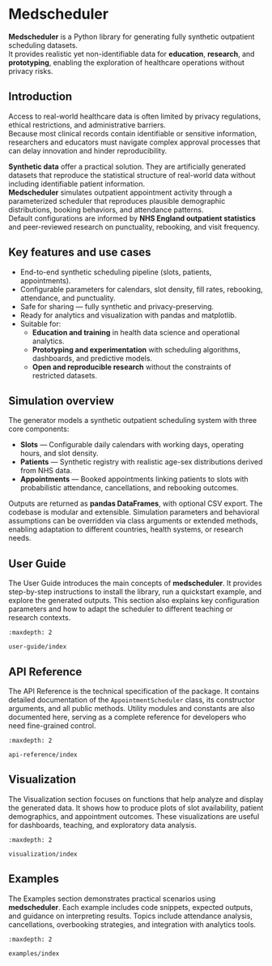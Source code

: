 # Medscheduler

**Medscheduler** is a Python library for generating fully synthetic outpatient scheduling datasets.  
It provides realistic yet non-identifiable data for **education**, **research**, and **prototyping**, enabling the exploration of healthcare operations without privacy risks.

## Introduction

Access to real-world healthcare data is often limited by privacy regulations, ethical restrictions, and administrative barriers.  
Because most clinical records contain identifiable or sensitive information, researchers and educators must navigate complex approval processes that can delay innovation and hinder reproducibility.

**Synthetic data** offer a practical solution. They are artificially generated datasets that reproduce the statistical structure of real-world data without including identifiable patient information.  
**Medscheduler** simulates outpatient appointment activity through a parameterized scheduler that reproduces plausible demographic distributions, booking behaviors, and attendance patterns.  
Default configurations are informed by **NHS England outpatient statistics** and peer-reviewed research on punctuality, rebooking, and visit frequency.


## Key features and use cases

- End-to-end synthetic scheduling pipeline (slots, patients, appointments).  
- Configurable parameters for calendars, slot density, fill rates, rebooking, attendance, and punctuality.  
- Safe for sharing — fully synthetic and privacy-preserving.  
- Ready for analytics and visualization with pandas and matplotlib.  
- Suitable for:  
  - **Education and training** in health data science and operational analytics.  
  - **Prototyping and experimentation** with scheduling algorithms, dashboards, and predictive models.  
  - **Open and reproducible research** without the constraints of restricted datasets. 

## Simulation overview

The generator models a synthetic outpatient scheduling system with three core components:

- **Slots** — Configurable daily calendars with working days, operating hours, and slot density.  
- **Patients** — Synthetic registry with realistic age-sex distributions derived from NHS data.  
- **Appointments** — Booked appointments linking patients to slots with probabilistic attendance, cancellations, and rebooking outcomes.

Outputs are returned as **pandas DataFrames**, with optional CSV export.
The codebase is modular and extensible. Simulation parameters and behavioral assumptions can be overridden via class arguments or extended methods, enabling adaptation to different countries, health systems, or research needs. 



## User Guide

The User Guide introduces the main concepts of **medscheduler**. It provides step-by-step instructions
to install the library, run a quickstart example, and explore the generated outputs. This section also
explains key configuration parameters and how to adapt the scheduler to different teaching or research contexts.

```{toctree}
:maxdepth: 2

user-guide/index
```

## API Reference

The API Reference is the technical specification of the package. It contains detailed documentation of
the `AppointmentScheduler` class, its constructor arguments, and all public methods. Utility modules and
constants are also documented here, serving as a complete reference for developers who need fine-grained control.

```{toctree}
:maxdepth: 2

api-reference/index
```

## Visualization

The Visualization section focuses on functions that help analyze and display the generated data. It shows how
to produce plots of slot availability, patient demographics, and appointment outcomes. These visualizations are
useful for dashboards, teaching, and exploratory data analysis.

```{toctree}
:maxdepth: 2

visualization/index
```

## Examples

The Examples section demonstrates practical scenarios using **medscheduler**. Each example includes code snippets,
expected outputs, and guidance on interpreting results. Topics include attendance analysis, cancellations,
overbooking strategies, and integration with analytics tools.

```{toctree}
:maxdepth: 2

examples/index
```
